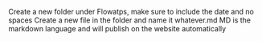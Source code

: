 Create a new folder under Flowatps, make sure to include the date and no spaces
Create a new file in the folder and name it whatever.md
MD is the markdown language and will publish on the website automatically
